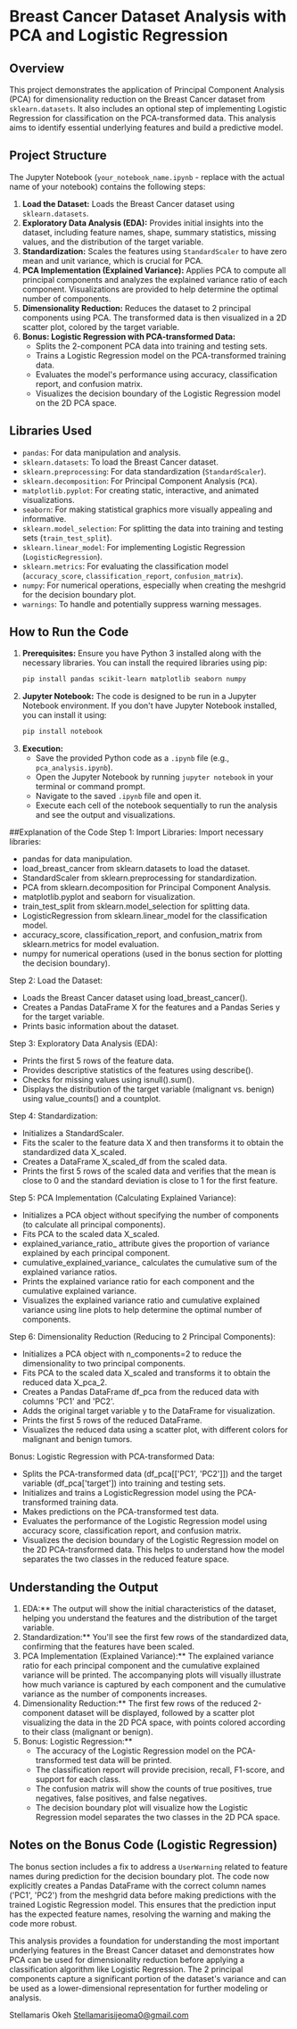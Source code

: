 # Breast Cancer Dataset Analysis with PCA and Logistic Regression

## Overview

This project demonstrates the application of Principal Component Analysis (PCA) for dimensionality reduction on the Breast Cancer dataset from `sklearn.datasets`. It also includes an optional step of implementing Logistic Regression for classification on the PCA-transformed data. This analysis aims to identify essential underlying features and build a predictive model.

## Project Structure

The Jupyter Notebook (`your_notebook_name.ipynb` - replace with the actual name of your notebook) contains the following steps:

1.  **Load the Dataset:** Loads the Breast Cancer dataset using `sklearn.datasets`.
2.  **Exploratory Data Analysis (EDA):** Provides initial insights into the dataset, including feature names, shape, summary statistics, missing values, and the distribution of the target variable.
3.  **Standardization:** Scales the features using `StandardScaler` to have zero mean and unit variance, which is crucial for PCA.
4.  **PCA Implementation (Explained Variance):** Applies PCA to compute all principal components and analyzes the explained variance ratio of each component. Visualizations are provided to help determine the optimal number of components.
5.  **Dimensionality Reduction:** Reduces the dataset to 2 principal components using PCA. The transformed data is then visualized in a 2D scatter plot, colored by the target variable.
6.  **Bonus: Logistic Regression with PCA-transformed Data:**
    * Splits the 2-component PCA data into training and testing sets.
    * Trains a Logistic Regression model on the PCA-transformed training data.
    * Evaluates the model's performance using accuracy, classification report, and confusion matrix.
    * Visualizes the decision boundary of the Logistic Regression model on the 2D PCA space.

## Libraries Used

* `pandas`: For data manipulation and analysis.
* `sklearn.datasets`: To load the Breast Cancer dataset.
* `sklearn.preprocessing`: For data standardization (`StandardScaler`).
* `sklearn.decomposition`: For Principal Component Analysis (`PCA`).
* `matplotlib.pyplot`: For creating static, interactive, and animated visualizations.
* `seaborn`: For making statistical graphics more visually appealing and informative.
* `sklearn.model_selection`: For splitting the data into training and testing sets (`train_test_split`).
* `sklearn.linear_model`: For implementing Logistic Regression (`LogisticRegression`).
* `sklearn.metrics`: For evaluating the classification model (`accuracy_score`, `classification_report`, `confusion_matrix`).
* `numpy`: For numerical operations, especially when creating the meshgrid for the decision boundary plot.
* `warnings`: To handle and potentially suppress warning messages.

## How to Run the Code

1.  **Prerequisites:** Ensure you have Python 3 installed along with the necessary libraries. You can install the required libraries using pip:
    ```bash
    pip install pandas scikit-learn matplotlib seaborn numpy
    ```
2.  **Jupyter Notebook:** The code is designed to be run in a Jupyter Notebook environment. If you don't have Jupyter Notebook installed, you can install it using:
    ```bash
    pip install notebook
    ```
3.  **Execution:**
    * Save the provided Python code as a `.ipynb` file (e.g., `pca_analysis.ipynb`).
    * Open the Jupyter Notebook by running `jupyter notebook` in your terminal or command prompt.
    * Navigate to the saved `.ipynb` file and open it.
    * Execute each cell of the notebook sequentially to run the analysis and see the output and visualizations.

##Explanation of the Code
Step 1: Import Libraries: Import necessary libraries:

- pandas for data manipulation.
- load_breast_cancer from sklearn.datasets to load the dataset.
- StandardScaler from sklearn.preprocessing for standardization.
- PCA from sklearn.decomposition for Principal Component Analysis.
- matplotlib.pyplot and seaborn for visualization.
- train_test_split from sklearn.model_selection for splitting data.
- LogisticRegression from sklearn.linear_model for the classification model.
- accuracy_score, classification_report, and confusion_matrix from sklearn.metrics for model evaluation.
- numpy for numerical operations (used in the bonus section for plotting the decision boundary).

Step 2: Load the Dataset:

- Loads the Breast Cancer dataset using load_breast_cancer().
- Creates a Pandas DataFrame X for the features and a Pandas Series y for the target variable.
- Prints basic information about the dataset.

Step 3: Exploratory Data Analysis (EDA):

- Prints the first 5 rows of the feature data.
- Provides descriptive statistics of the features using describe().
- Checks for missing values using isnull().sum().
- Displays the distribution of the target variable (malignant vs. benign) using value_counts() and a countplot.

Step 4: Standardization:

- Initializes a StandardScaler.
- Fits the scaler to the feature data X and then transforms it to obtain the standardized data X_scaled.
- Creates a DataFrame X_scaled_df from the scaled data.
- Prints the first 5 rows of the scaled data and verifies that the mean is close to 0 and the standard deviation is close to 1 for the first feature.

Step 5: PCA Implementation (Calculating Explained Variance):

- Initializes a PCA object without specifying the number of components (to calculate all principal components).
- Fits PCA to the scaled data X_scaled.
- explained_variance_ratio_ attribute gives the proportion of variance explained by each principal component.
- cumulative_explained_variance_ calculates the cumulative sum of the explained variance ratios.
- Prints the explained variance ratio for each component and the cumulative explained variance.
- Visualizes the explained variance ratio and cumulative explained variance using line plots to help determine the optimal number of components.

Step 6: Dimensionality Reduction (Reducing to 2 Principal Components):

- Initializes a PCA object with n_components=2 to reduce the dimensionality to two principal components.
- Fits PCA to the scaled data X_scaled and transforms it to obtain the reduced data X_pca_2.
- Creates a Pandas DataFrame df_pca from the reduced data with columns 'PC1' and 'PC2'.
- Adds the original target variable y to the DataFrame for visualization.
- Prints the first 5 rows of the reduced DataFrame.
- Visualizes the reduced data using a scatter plot, with different colors for malignant and benign tumors.

Bonus: Logistic Regression with PCA-transformed Data:

- Splits the PCA-transformed data (df_pca[['PC1', 'PC2']]) and the target variable (df_pca['target']) into training and testing sets.
- Initializes and trains a LogisticRegression model using the PCA-transformed training data.
- Makes predictions on the PCA-transformed test data.
- Evaluates the performance of the Logistic Regression model using accuracy score, classification report, and confusion matrix.   
- Visualizes the decision boundary of the Logistic Regression model on the 2D PCA-transformed data. This helps to understand how the model separates the two classes in     the reduced feature space.

## Understanding the Output

1. EDA:** The output will show the initial characteristics of the dataset, helping you understand the features and the distribution of the target variable.
2. Standardization:** You'll see the first few rows of the standardized data, confirming that the features have been scaled.
3. PCA Implementation (Explained Variance):** The explained variance ratio for each principal component and the cumulative explained variance will be printed. The accompanying plots will visually illustrate how much variance is captured by each component and the cumulative variance as the number of components increases.
4. Dimensionality Reduction:** The first few rows of the reduced 2-component dataset will be displayed, followed by a scatter plot visualizing the data in the 2D PCA space, with points colored according to their class (malignant or benign).
5. Bonus: Logistic Regression:**
    * The accuracy of the Logistic Regression model on the PCA-transformed test data will be printed.
    * The classification report will provide precision, recall, F1-score, and support for each class.
    * The confusion matrix will show the counts of true positives, true negatives, false positives, and false negatives.
    * The decision boundary plot will visualize how the Logistic Regression model separates the two classes in the 2D PCA space.

## Notes on the Bonus Code (Logistic Regression)

The bonus section includes a fix to address a `UserWarning` related to feature names during prediction for the decision boundary plot. The code now explicitly creates a Pandas DataFrame with the correct column names ('PC1', 'PC2') from the meshgrid data before making predictions with the trained Logistic Regression model. This ensures that the prediction input has the expected feature names, resolving the warning and making the code more robust.

This analysis provides a foundation for understanding the most important underlying features in the Breast Cancer dataset and demonstrates how PCA can be used for dimensionality reduction before applying a classification algorithm like Logistic Regression. The 2 principal components capture a significant portion of the dataset's variance and can be used as a lower-dimensional representation for further modeling or analysis.

Stellamaris Okeh
Stellamarisijeoma0@gmail.com
